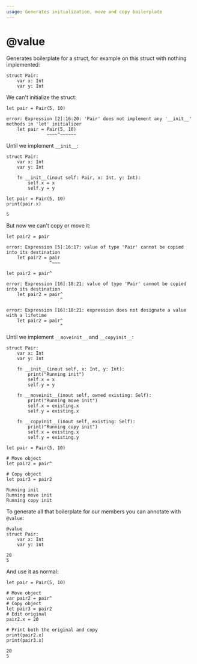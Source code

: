 ```yaml
---
usage: Generates initialization, move and copy boilerplate
---
```


# @value
Generates boilerplate for a struct, for example on this struct with nothing implemented:


```mojo
struct Pair:
    var x: Int
    var y: Int
```

We can't initialize the struct:


```mojo
let pair = Pair(5, 10)
```

    error: Expression [2]:16:20: 'Pair' does not implement any '__init__' methods in 'let' initializer
        let pair = Pair(5, 10)
                   ~~~~^~~~~~~



Until we implement `__init__`:


```mojo
struct Pair:
    var x: Int
    var y: Int

    fn __init__(inout self: Pair, x: Int, y: Int):
        self.x = x
        self.y = y
```


```mojo
let pair = Pair(5, 10)
print(pair.x)
```

    5


But now we can't copy or move it:


```mojo
let pair2 = pair
```

    error: Expression [5]:16:17: value of type 'Pair' cannot be copied into its destination
        let pair2 = pair
                    ^~~~




```mojo
let pair2 = pair^
```

    error: Expression [16]:18:21: value of type 'Pair' cannot be copied into its destination
        let pair2 = pair^
                        ^

    error: Expression [16]:18:21: expression does not designate a value with a lifetime
        let pair2 = pair^
                        ^



Until we implement `__moveinit__` and `__copyinit__`:


```mojo
struct Pair:
    var x: Int
    var y: Int

    fn __init__(inout self, x: Int, y: Int):
        print("Running init")
        self.x = x
        self.y = y

    fn __moveinit__(inout self, owned existing: Self):
        print("Running move init")
        self.x = existing.x
        self.y = existing.x

    fn __copyinit__(inout self, existing: Self):
        print("Running copy init")
        self.x = existing.x
        self.y = existing.y

```


```mojo
let pair = Pair(5, 10)

# Move object
let pair2 = pair^

# Copy object
let pair3 = pair2
```

    Running init
    Running move init
    Running copy init


To generate all that boilerplate for our members you can annotate with `@value`:


```mojo
@value
struct Pair:
    var x: Int
    var y: Int

```

    20
    5


And use it as normal:


```mojo
let pair = Pair(5, 10)

# Move object
var pair2 = pair^
# Copy object
let pair3 = pair2
# Edit original
pair2.x = 20

# Print both the original and copy
print(pair2.x)
print(pair3.x)
```

    20
    5


<CommentService />
